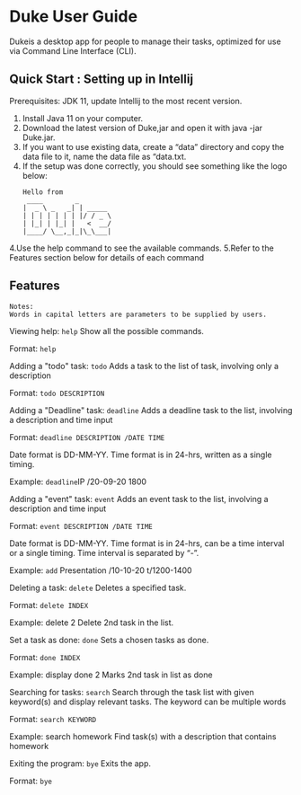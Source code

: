 # Duke User Guide

Dukeis a desktop app for people to manage their tasks, optimized for use via Command Line Interface (CLI).

## Quick Start : Setting up in Intellij

Prerequisites: JDK 11, update Intellij to the most recent version.

1. Install Java 11 on your computer.
2. Download the latest version of Duke,jar and open it with java -jar Duke.jar.
3. If you want to use existing data, create a “data” directory and copy the data file to it, name the data file as “data.txt.
4. If the setup was done correctly, you should see something like the logo below:
   ```
   Hello from
    ____        _        
   |  _ \ _   _| | _____ 
   | | | | | | | |/ / _ \
   | |_| | |_| |   <  __/
   |____/ \__,_|_|\_\___|
   ```
4.Use the help command to see the available commands.
5.Refer to the Features section below for details of each command


## Features

````
Notes:
Words in capital letters are parameters to be supplied by users.
````


Viewing help: `help`
Show all the possible commands.

Format: `help`



Adding a "todo" task: `todo`
Adds a task to the list of task, involving only a description

Format: `todo DESCRIPTION` 

Adding a "Deadline" task: `deadline` 
Adds a deadline task to the list, involving a description and time input

Format: `deadline DESCRIPTION /DATE TIME`

Date format is DD-MM-YY. 
Time format is in 24-hrs, written as a single timing. 

Example: 
`deadline`IP /20-09-20 1800

Adding a "event" task: `event`
Adds an event task to the list, involving a description and time input

Format: `event DESCRIPTION /DATE TIME`

Date format is DD-MM-YY. 
Time format is in 24-hrs, can be a time interval or a single timing.
Time interval is separated by “-”.

Example:
`add` Presentation /10-10-20 t/1200-1400


Deleting a task: `delete`
Deletes a specified task.

Format: `delete INDEX`

Example:
delete 2
Delete 2nd task in the list.


Set a task as done: `done` 
Sets a chosen tasks as done.

Format: `done INDEX`

Example:
display
done 2
Marks 2nd task in list as done


Searching for tasks: `search`
Search through the task list with given keyword(s) and display relevant tasks. The keyword can be multiple words 

Format: `search KEYWORD`

Example:
search homework
Find task(s) with a description that contains homework


Exiting the program: `bye`
Exits the app.

Format: `bye`





